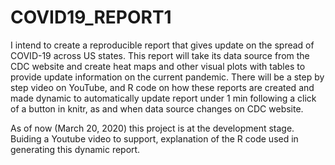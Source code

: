 # COVID19_REPORT1
I intend to create a reproducible report that gives update on the spread of COVID-19 across US states.
This report will take its data source from the CDC website and create heat maps and other visual plots with tables to 
provide update information on the current pandemic.
There will be a step by step video on YouTube, and R code on how these reports are created and made dynamic to automatically update 
report under 1 min following a click of a button in knitr, as and when data source changes on CDC website.



As of now (March 20, 2020) this project is at the development stage.
Buiding a Youtube video to support, explanation of the R code used in generating this dynamic report.
